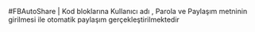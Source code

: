 #FBAutoShare | Kod bloklarına Kullanıcı adı , Parola ve Paylaşım metninin girilmesi ile otomatik paylaşım gerçekleştirilmektedir 
